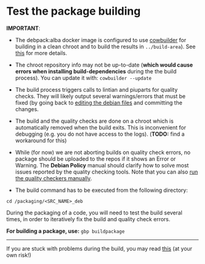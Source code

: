 # Test the package building 

**IMPORTANT**:

- The debpack:alba docker image is configured to use [cowbuilder](https://wiki.debian.org/cowbuilder) 
for building in a clean chroot and to build the results in `../build-area`). 
See [this](http://honk.sigxcpu.org/projects/git-buildpackage/manual-html/gbp.building.html) 
for more details.

- The chroot repository info may not be up-to-date (**which would cause 
errors when installing build-dependencies** during the the build process). 
You can update it with: `cowbuilder --update`

- The build process triggers calls to lintian and piuparts for quality checks. 
They will likely output several warnings/errors that must be fixed (by going 
back to [editing the debian files](recipe.Edit_debian_files.md) and committing 
the changes. 

- The build and the quality checks are done on a chroot which is automatically 
removed when the build exits. This is inconvenient for debugging (e.g. you do not 
have access to the logs). (**TODO:** find a workaround for this)

- While (for now) we are not aborting builds on quality check errors, no package
should be uploaded to the repos if it shows an Error or Warning. 
The **Debian Policy** manual should clarify how to solve most issues reported by
the quality checking tools. Note that you can also [run the quality checkers 
manually](recipe.Manually_run_quality_checks.md).

- The build command has to be executed from the following directory:
```
cd /packaging/<SRC_NAME>_deb
```

During the packaging of a code, you will need to test the build several times,
in order to iteratively fix the build and quality check errors.

**For building a package, use:** `gbp buildpackage`

--------

If you are stuck with problems during the build, you may read [this](recipe.Build_shortcuts.md) 
(at your own risk!)

